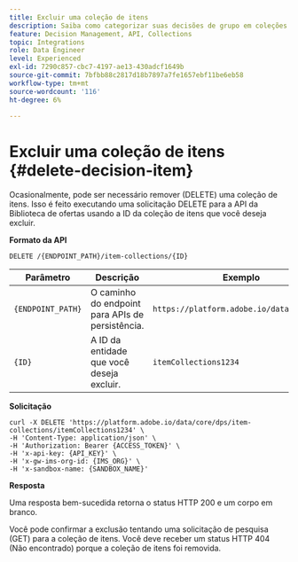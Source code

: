 ```yaml
---
title: Excluir uma coleção de itens
description: Saiba como categorizar suas decisões de grupo em coleções.
feature: Decision Management, API, Collections
topic: Integrations
role: Data Engineer
level: Experienced
exl-id: 7290c857-cbc7-4197-ae13-430adcf1649b
source-git-commit: 7bfbb88c2817d18b7897a7fe1657ebf11be6eb58
workflow-type: tm+mt
source-wordcount: '116'
ht-degree: 6%

---
```


# Excluir uma coleção de itens {#delete-decision-item}

Ocasionalmente, pode ser necessário remover (DELETE) uma coleção de itens. Isso é feito executando uma solicitação DELETE para a API da Biblioteca de ofertas usando a ID da coleção de itens que você deseja excluir.

**Formato da API**

```http
DELETE /{ENDPOINT_PATH}/item-collections/{ID}
```

| Parâmetro | Descrição | Exemplo |
| --------- | ----------- | ------- |
| `{ENDPOINT_PATH}` | O caminho do endpoint para APIs de persistência. | `https://platform.adobe.io/data/core/dps` |
| `{ID}` | A ID da entidade que você deseja excluir. | `itemCollections1234` |

**Solicitação**

```shell
curl -X DELETE 'https://platform.adobe.io/data/core/dps/item-collections/itemCollections1234' \
-H 'Content-Type: application/json' \
-H 'Authorization: Bearer {ACCESS_TOKEN}' \
-H 'x-api-key: {API_KEY}' \
-H 'x-gw-ims-org-id: {IMS_ORG}' \
-H 'x-sandbox-name: {SANDBOX_NAME}'
```

**Resposta**

Uma resposta bem-sucedida retorna o status HTTP 200 e um corpo em branco.

Você pode confirmar a exclusão tentando uma solicitação de pesquisa (GET) para a coleção de itens. Você deve receber um status HTTP 404 (Não encontrado) porque a coleção de itens foi removida.
